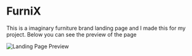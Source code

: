 # FurniX
This is a imaginary furniture brand landing page and I made this for my project.
Below you can see the preview of the page


![Landing Page Preview](https://user-images.githubusercontent.com/76866513/131556234-4c76c425-a143-4b37-82b4-43fb4ab6677e.png)
